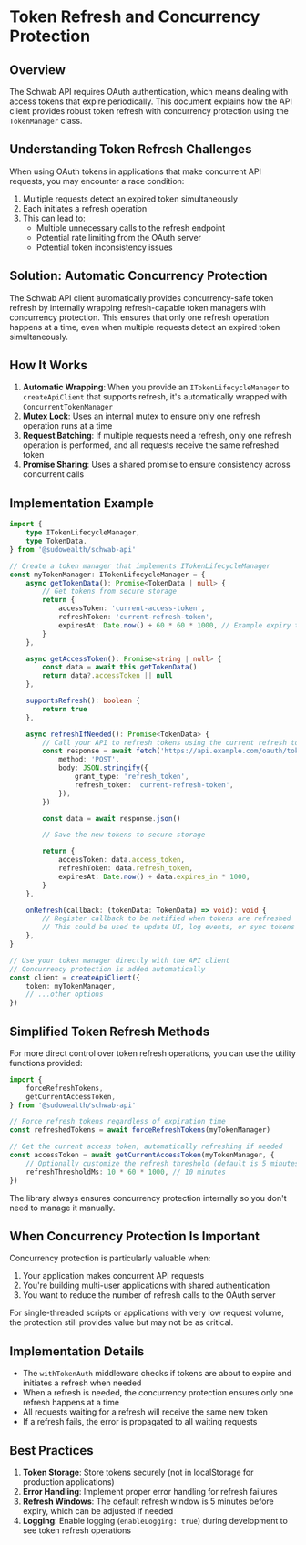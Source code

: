 # Token Refresh and Concurrency Protection

## Overview

The Schwab API requires OAuth authentication, which means dealing with access
tokens that expire periodically. This document explains how the API client
provides robust token refresh with concurrency protection using the
`TokenManager` class.

## Understanding Token Refresh Challenges

When using OAuth tokens in applications that make concurrent API requests, you
may encounter a race condition:

1. Multiple requests detect an expired token simultaneously
2. Each initiates a refresh operation
3. This can lead to:
   - Multiple unnecessary calls to the refresh endpoint
   - Potential rate limiting from the OAuth server
   - Potential token inconsistency issues

## Solution: Automatic Concurrency Protection

The Schwab API client automatically provides concurrency-safe token refresh by
internally wrapping refresh-capable token managers with concurrency protection.
This ensures that only one refresh operation happens at a time, even when
multiple requests detect an expired token simultaneously.

## How It Works

1. **Automatic Wrapping**: When you provide an `ITokenLifecycleManager` to
   `createApiClient` that supports refresh, it's automatically wrapped with
   `ConcurrentTokenManager`
2. **Mutex Lock**: Uses an internal mutex to ensure only one refresh operation
   runs at a time
3. **Request Batching**: If multiple requests need a refresh, only one refresh
   operation is performed, and all requests receive the same refreshed token
4. **Promise Sharing**: Uses a shared promise to ensure consistency across
   concurrent calls

## Implementation Example

```typescript
import {
	type ITokenLifecycleManager,
	type TokenData,
} from '@sudowealth/schwab-api'

// Create a token manager that implements ITokenLifecycleManager
const myTokenManager: ITokenLifecycleManager = {
	async getTokenData(): Promise<TokenData | null> {
		// Get tokens from secure storage
		return {
			accessToken: 'current-access-token',
			refreshToken: 'current-refresh-token',
			expiresAt: Date.now() + 60 * 60 * 1000, // Example expiry time
		}
	},

	async getAccessToken(): Promise<string | null> {
		const data = await this.getTokenData()
		return data?.accessToken || null
	},

	supportsRefresh(): boolean {
		return true
	},

	async refreshIfNeeded(): Promise<TokenData> {
		// Call your API to refresh tokens using the current refresh token
		const response = await fetch('https://api.example.com/oauth/token', {
			method: 'POST',
			body: JSON.stringify({
				grant_type: 'refresh_token',
				refresh_token: 'current-refresh-token',
			}),
		})

		const data = await response.json()

		// Save the new tokens to secure storage

		return {
			accessToken: data.access_token,
			refreshToken: data.refresh_token,
			expiresAt: Date.now() + data.expires_in * 1000,
		}
	},

	onRefresh(callback: (tokenData: TokenData) => void): void {
		// Register callback to be notified when tokens are refreshed
		// This could be used to update UI, log events, or sync tokens
	},
}

// Use your token manager directly with the API client
// Concurrency protection is added automatically
const client = createApiClient({
	token: myTokenManager,
	// ...other options
})
```

## Simplified Token Refresh Methods

For more direct control over token refresh operations, you can use the utility
functions provided:

```typescript
import {
	forceRefreshTokens,
	getCurrentAccessToken,
} from '@sudowealth/schwab-api'

// Force refresh tokens regardless of expiration time
const refreshedTokens = await forceRefreshTokens(myTokenManager)

// Get the current access token, automatically refreshing if needed
const accessToken = await getCurrentAccessToken(myTokenManager, {
	// Optionally customize the refresh threshold (default is 5 minutes)
	refreshThresholdMs: 10 * 60 * 1000, // 10 minutes
})
```

The library always ensures concurrency protection internally so you don't need
to manage it manually.

## When Concurrency Protection Is Important

Concurrency protection is particularly valuable when:

1. Your application makes concurrent API requests
2. You're building multi-user applications with shared authentication
3. You want to reduce the number of refresh calls to the OAuth server

For single-threaded scripts or applications with very low request volume, the
protection still provides value but may not be as critical.

## Implementation Details

- The `withTokenAuth` middleware checks if tokens are about to expire and
  initiates a refresh when needed
- When a refresh is needed, the concurrency protection ensures only one refresh
  happens at a time
- All requests waiting for a refresh will receive the same new token
- If a refresh fails, the error is propagated to all waiting requests

## Best Practices

1. **Token Storage**: Store tokens securely (not in localStorage for production
   applications)
2. **Error Handling**: Implement proper error handling for refresh failures
3. **Refresh Windows**: The default refresh window is 5 minutes before expiry,
   which can be adjusted if needed
4. **Logging**: Enable logging (`enableLogging: true`) during development to see
   token refresh operations
